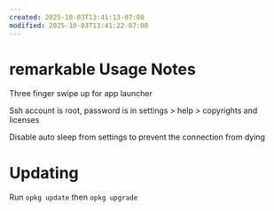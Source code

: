 ```yaml
---
created: 2025-10-03T13:41:13-07:00
modified: 2025-10-03T13:41:22-07:00
---
```


# remarkable Usage Notes

Three finger swipe up for app launcher

Ssh account is root, password is in settings > help > copyrights and licenses

Disable auto sleep from settings to prevent the connection from dying

# Updating

Run `opkg update` then `opkg upgrade`
